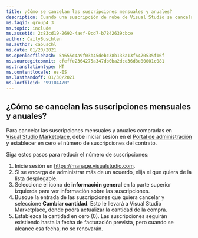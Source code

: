 ```yaml
---
title: ¿Cómo se cancelan las suscripciones mensuales y anuales?
description: Cuando una suscripción de nube de Visual Studio se cancela, se cancela la renovación automática. La suscripción prosigue hasta la...
ms.faqid: group4_3
ms.topic: include
ms.assetid: 2c83cd19-2692-4aef-9cd7-b7842639cbce
author: CaityBuschlen
ms.author: cabuschl
ms.date: 01/20/2021
ms.openlocfilehash: 5a655c4a9f03b45debc38b133a13f6470535f16f
ms.sourcegitcommit: cfeffe2364275a347db0ba2dce36d8e80001c081
ms.translationtype: HT
ms.contentlocale: es-ES
ms.lasthandoff: 01/30/2021
ms.locfileid: "99104470"
---
```

## <a name="how-do-i-cancel-monthly-and-annual-subscriptions"></a>¿Cómo se cancelan las suscripciones mensuales y anuales?
Para cancelar las suscripciones mensuales y anuales compradas en [Visual Studio Marketplace](https://marketplace.visualstudio.com), debe iniciar sesión en el [Portal de administración](https://manage.visualstudio.com) y establecer en cero el número de suscripciones del contrato.

Siga estos pasos para reducir el número de suscripciones:
1.  Inicie sesión en https://manage.visualstudio.com.
2.  Si se encarga de administrar más de un acuerdo, elija el que quiera de la lista desplegable.
3.  Seleccione el icono de **información general** en la parte superior izquierda para ver información sobre las suscripciones.
4.  Busque la entrada de las suscripciones que quiera cancelar y seleccione **Cambiar cantidad**. Esto le llevará a Visual Studio Marketplace, donde podrá actualizar la cantidad de la compra. 
5.  Establezca la cantidad en cero (0). Las suscripciones seguirán existiendo hasta la fecha de facturación prevista, pero cuando se alcance esa fecha, no se renovarán.

